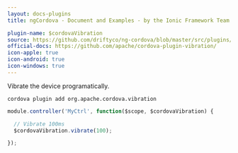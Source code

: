 ```yaml
---
layout: docs-plugins
title: ngCordova - Document and Examples - by the Ionic Framework Team

plugin-name: $cordovaVibration
source: https://github.com/driftyco/ng-cordova/blob/master/src/plugins/vibration.js
official-docs: https://github.com/apache/cordova-plugin-vibration/
icon-apple: true
icon-android: true
icon-windows: true
---
```


Vibrate the device programatically.

```
cordova plugin add org.apache.cordova.vibration
```

```javascript
module.controller('MyCtrl', function($scope, $cordovaVibration) {

  // Vibrate 100ms
  $cordovaVibration.vibrate(100);

});
```